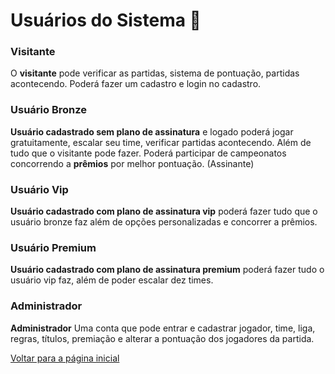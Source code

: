 # Usuários do Sistema 👤

### Visitante

O **visitante** pode verificar as partidas, sistema de pontuação, partidas acontecendo. Poderá fazer um cadastro e login no cadastro.

### Usuário Bronze

**Usuário cadastrado sem plano de assinatura** e logado poderá jogar gratuitamente, escalar seu time, verificar partidas acontecendo. Além de tudo que o visitante pode fazer.
Poderá participar de campeonatos concorrendo a **prêmios** por melhor pontuação. (Assinante)

### Usuário Vip

**Usuário cadastrado com plano de assinatura vip** poderá fazer tudo que o usuário bronze faz além de opções personalizadas e concorrer a prêmios.

### Usuário Premium

**Usuário cadastrado com plano de assinatura premium** poderá fazer tudo o usuário vip faz, além de poder escalar dez times.

### Administrador

**Administrador** Uma conta que pode entrar e cadastrar jogador, time, liga, regras, títulos, premiação e alterar a pontuação dos jogadores da partida.

[Voltar para a página inicial](./readme.md)
